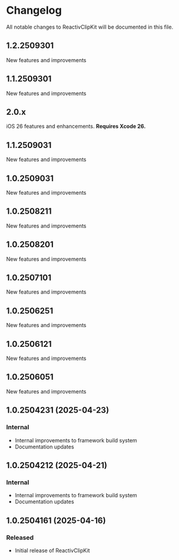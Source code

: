 # Changelog

All notable changes to ReactivClipKit will be documented in this file.

## 1.2.2509301

New features and improvements


## 1.1.2509301

New features and improvements


## 2.0.x

iOS 26 features and enhancements. **Requires Xcode 26.**

## 1.1.2509031

New features and improvements

## 1.0.2509031

New features and improvements

## 1.0.2508211

New features and improvements

## 1.0.2508201

New features and improvements

## 1.0.2507101

New features and improvements

## 1.0.2506251

New features and improvements

## 1.0.2506121

New features and improvements

## 1.0.2506051

New features and improvements

## 1.0.2504231 (2025-04-23)

### Internal

- Internal improvements to framework build system
- Documentation updates

## 1.0.2504212 (2025-04-21)

### Internal

- Internal improvements to framework build system
- Documentation updates

## 1.0.2504161 (2025-04-16)

### Released

- Initial release of ReactivClipKit
